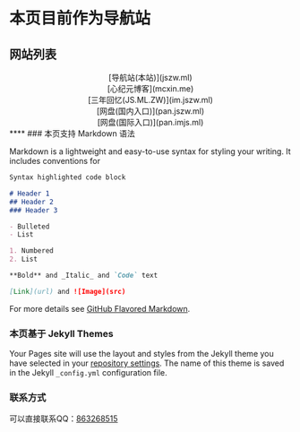 # 本页目前作为导航站

## 网站列表
<center>
[导航站(本站)](jszw.ml)
</center><center>
[心纪元博客](mcxin.me) 
</center><center>
[三年回忆(JS.ML.ZW)](im.jszw.ml)
</center><center>
[网盘(国内入口)](pan.jszw.ml)
</center><center>
[网盘(国际入口)](pan.imjs.ml)
</center>
****
### 本页支持 Markdown 语法

Markdown is a lightweight and easy-to-use syntax for styling your writing. It includes conventions for

```markdown
Syntax highlighted code block

# Header 1
## Header 2
### Header 3

- Bulleted
- List

1. Numbered
2. List

**Bold** and _Italic_ and `Code` text

[Link](url) and ![Image](src)
```

For more details see [GitHub Flavored Markdown](https://guides.github.com/features/mastering-markdown/).

### 本页基于 Jekyll Themes

Your Pages site will use the layout and styles from the Jekyll theme you have selected in your [repository settings](https://github.com/j-stary/js/settings). The name of this theme is saved in the Jekyll `_config.yml` configuration file.

### 联系方式

可以直接联系QQ：[863268515](https://wpa.qq.com/msgrd?v=3&uin=863268515&site=qq&menu=yes)
